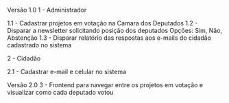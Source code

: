 ﻿Versão 1.0
1 - Administrador

1.1 - Cadastrar projetos em votação na Camara dos Deputados
1.2 - Disparar a newsletter solicitando posição dos deputados
      Opções: Sim, Não, Abstenção
1.3 - Disparar relatório das respostas aos e-mails do cidadão cadastrado no sistema

2 - Cidadão

2.1 - Cadastrar e-mail e celular no sistema

Versão 2.0
3 - Frontend para navegar entre os projetos em votação e visualizar como cada deputado votou
